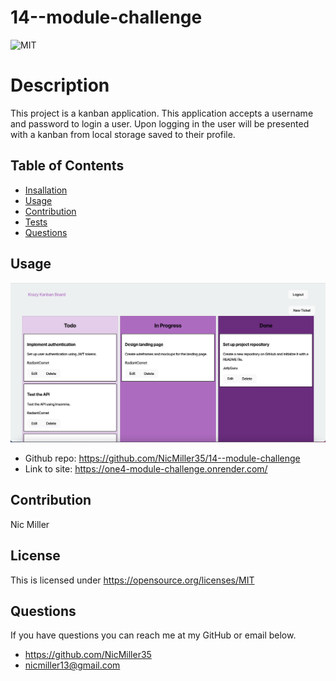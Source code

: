 # 14--module-challenge
![MIT](https://img.shields.io/badge/License-MIT-yellow.svg)
# Description
This project is a kanban application. This application accepts a username and password to login a user. Upon logging in the user will be presented with a kanban from local storage saved to their profile.
## Table of Contents
- [Insallation](#installation)
- [Usage](#usage)
- [Contribution](#contribution)
- [Tests](#tests)
- [Questions](#questions)
## Usage
![alt text](client/src/assets/shot.png)
- Github repo: <https://github.com/NicMiller35/14--module-challenge>
- Link to site: <https://one4-module-challenge.onrender.com/>
## Contribution
Nic Miller



## License
This is licensed under <https://opensource.org/licenses/MIT>
## Questions
If you have questions you can reach me at my GitHub or email below.
- <https://github.com/NicMiller35>
- nicmiller13@gmail.com